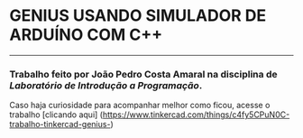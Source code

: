 # GENIUS USANDO SIMULADOR DE ARDUÍNO COM C++
***
### Trabalho feito por **João Pedro Costa Amaral** na disciplina de _Laboratório de Introdução a Programação_.


Caso haja curiosidade para acompanhar melhor como ficou, acesse o trabalho [clicando aqui] (https://www.tinkercad.com/things/c4fy5CPuN0C-trabalho-tinkercad-genius-)


